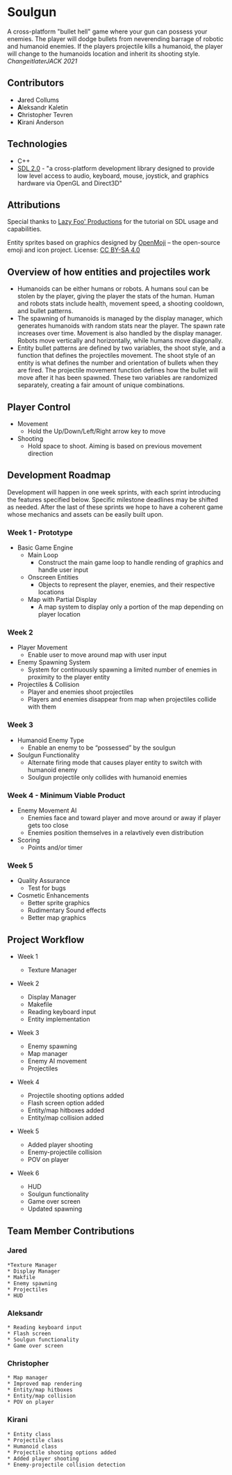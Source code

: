 # Soulgun
A cross-platform "bullet hell" game where your gun can possess your enemies.  The player will dodge bullets from neverending barrage of robotic and humanoid enemies. If the players projectile kills a humanoid, the player will change to the humanoids location and inherit its shooting style.
_ChangeitlaterJACK 2021_

## Contributors
* **J**ared Collums
* **A**leksandr Kaletin
* **C**hristopher Tevren
* **K**irani Anderson

## Technologies
* C++
* [SDL 2.0](https://www.libsdl.org/]) - "a cross-platform development library designed to provide low level access to audio, keyboard, mouse, joystick, and graphics hardware via OpenGL and Direct3D"

## Attributions
Special thanks to [Lazy Foo' Productions](https://lazyfoo.net/tutorials/SDL/) for the tutorial on SDL usage and capabilities.

Entity sprites based on graphics designed by [OpenMoji](https://openmoji.org/) – the open-source emoji and icon project. License: [CC BY-SA 4.0](https://creativecommons.org/licenses/by-sa/4.0/#)

## Overview of how entities and projectiles work
* Humanoids can be either humans or robots. A humans soul can be stolen by the player, giving the player the stats of the human. Human and robots stats include health, movement speed, a shooting cooldown, and bullet patterns. 
* The spawning of humanoids is managed by the display manager, which generates humanoids with random stats near the player. The spawn rate increases over time. Movement is also handled by the display manager. Robots move vertically and horizontally, while humans move diagonally.
* Entity bullet patterns are defined by two variables, the shoot style, and a function that defines the projectiles movement. The shoot style of an entity is what defines the number and orientation of bullets when they are fired. The projectile movement function defines how the bullet will move after it has been spawned. These two variables are randomized separately, creating a fair amount of unique combinations.

## Player Control
* Movement
	* Hold the Up/Down/Left/Right arrow key to move 
* Shooting
	* Hold space to shoot. Aiming is based on previous movement direction


## Development Roadmap
Development will happen in one week sprints, with each sprint introducing the features specified below.  Specific milestone deadlines may be shifted as needed.  After the last of these sprints we hope to have a coherent game whose mechanics and assets can be easily built upon.

### Week 1 - Prototype
- Basic Game Engine
	- Main Loop
		* Construct the main game loop to handle rending of graphics and handle user input
	- Onscreen Entities
		* Objects to represent the player, enemies, and their respective locations
	- Map with Partial Display
		* A map system to display only a portion of the map depending on player location

### Week 2
- Player Movement
	* Enable user to move around map with user input
- Enemy Spawning System
	* System for continuously spawning a limited number of enemies in proximity to the player entity
- Projectiles & Collision
	* Player and enemies shoot projectiles
	* Players and enemies disappear from map when projectiles collide with them

### Week 3
- Humanoid Enemy Type 
	* Enable an enemy to be “possessed” by the soulgun
- Soulgun Functionality
	* Alternate firing mode that causes player entity to switch with humanoid enemy
	* Soulgun projectile only collides with humanoid enemies

### Week 4 - Minimum Viable Product
- Enemy Movement AI
	* Enemies face and toward player and move around or away if player gets too close
	* Enemies position themselves in a relavtively even distribution
- Scoring
	* Points and/or timer

### Week 5
- Quality Assurance
	* Test for bugs
- Cosmetic Enhancements
	* Better sprite graphics 
	* Rudimentary Sound effects
	* Better map graphics

## Project Workflow
- Week 1 
 	* Texture Manager 
 	
- Week 2 
	* Display Manager 
	* Makefile 
	* Reading keyboard input 
	* Entity implementation

- Week 3 
	* Enemy spawning 
	* Map manager
	* Enemy AI movement
	* Projectiles 

- Week 4 
	* Projectile shooting options added
	* Flash screen option added
	* Entity/map hitboxes added
	* Entity/map collision added

- Week 5 
	* Added player shooting 
	* Enemy-projectile collision
	* POV on player

- Week 6 
	* HUD
	* Soulgun functionality
	* Game over screen
	* Updated spawning

## Team Member Contributions 
### Jared
	*Texture Manager
	* Display Manager
	* Makfile
	* Enemy spawning
	* Projectiles
	* HUD

### Aleksandr
	* Reading keyboard input
	* Flash screen
	* Soulgun functionality
	* Game over screen

### Christopher
	* Map manager
	* Improved map rendering
	* Entity/map hitboxes 
	* Entity/map collision
	* POV on player

### Kirani
	* Entity class
	* Projectile class
	* Humanoid class
	* Projectile shooting options added
	* Added player shooting
	* Enemy-projectile collision detection



